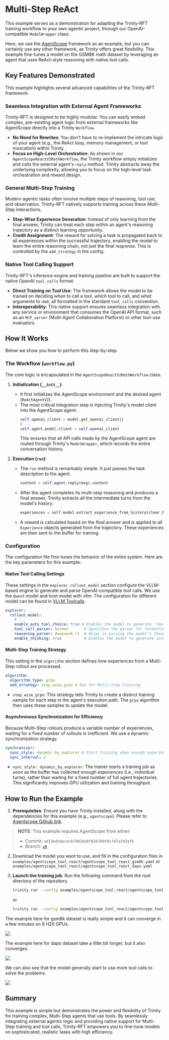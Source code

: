 
# Multi-Step ReAct

This example serves as a demonstration for adapting the Trinity-RFT training workflow to your own agentic project, through our OpenAI-compatible `ModelWrapper` class.

Here, we use the [AgentScope](https://github.com/modelscope/agentscope) framework as an example, but you can certainly use any other framework, as Trinity offers great flexibility. This example fine-tunes a model on the GSM8K math dataset by leveraging an agent that uses ReAct-style reasoning with native tool calls.

## Key Features Demonstrated

This example highlights several advanced capabilities of the Trinity-RFT framework:

### Seamless Integration with External Agent Frameworks
Trinity-RFT is designed to be highly modular. You can easily embed complex, pre-existing agent logic from external frameworks like AgentScope directly into a Trinity `Workflow`.

- **No Need for Rewrites**: You don't have to re-implement the intricate logic of your agent (e.g., the ReAct loop, memory management, or tool invocation) within Trinity.
- **Focus on High-Level Orchestration**: As shown in our `AgentScopeReactV2MathWorkflow`, the Trinity workflow simply initializes and calls the external agent's `reply` method. Trinity abstracts away the underlying complexity, allowing you to focus on the high-level task orchestration and reward design.

### General Multi-Step Training
Modern agentic tasks often involve multiple steps of reasoning, tool use, and observation. Trinity-RFT natively supports training across these Multi-Step interactions.

- **Step-Wise Experience Generation**: Instead of only learning from the final answer, Trinity can treat each step within an agent's reasoning trajectory as a distinct learning opportunity.
- **Credit Assignment**: The reward for solving a task is propagated back to all experiences within the successful trajectory, enabling the model to learn the entire reasoning chain, not just the final response. This is controlled by the `add_strategy` in the config.

### Native Tool Calling Support
Trinity-RFT's inference engine and training pipeline are built to support the native OpenAI `tool_calls` format.

- **Direct Training on Tool Use**: The framework allows the model to be trained on deciding *when* to call a tool, *which* tool to call, and *what* arguments to use, all formatted in the standard `tool_calls` convention.
- **Interoperability**: This native support ensures seamless integration with any service or environment that consumes the OpenAI API format, such as an `MCP_server` (Multi-Agent Collaboration Platform) or other tool-use evaluators.

## How It Works

Below we show you how to perform this step-by-step.

### The Workflow (`workflow.py`)

The core logic is encapsulated in the `AgentScopeReactV2MathWorkflow` class.

1.  **Initialization (`__init__`)**:
    - It first initializes the AgentScope environment and the desired agent (`ReActAgentV2`).
    - The most critical integration step is injecting Trinity's model client into the AgentScope agent:
      ```python
      self.openai_client = model.get_openai_client()
      # ...
      self.agent.model.client = self.openai_client
      ```
      This ensures that all API calls made by the AgentScope agent are routed through Trinity's `ModelWrapper`, which records the entire conversation history.

2.  **Execution (`run`)**:
    - The `run` method is remarkably simple. It just passes the task description to the agent.
      ```python
      content = self.agent.reply(msg).content
      ```
    - After the agent completes its multi-step reasoning and produces a final answer, Trinity extracts all the intermediate turns from the model's history:
      ```python
      experiences = self.model.extract_experience_from_history(clear_history=True)
      ```
    - A reward is calculated based on the final answer and is applied to all `Experience` objects generated from the trajectory. These experiences are then sent to the buffer for training.

### Configuration

The configuration file fine-tunes the behavior of the entire system. Here are the key parameters for this example:

#### Native Tool Calling Settings

These settings in the `explorer.rollout_model` section configure the VLLM-based engine to generate and parse OpenAI-compatible tool calls.
We use the `Qwen3` model and host model with vllm. The configuration for different model can be found in [VLLM Toolcalls](https://docs.vllm.ai/en/stable/features/tool_calling.html#qwen-models)


```yaml
explorer:
  rollout_model:
    # ...
    enable_auto_tool_choice: true # Enables the model to generate `tool_calls`
    tool_call_parser: hermes       # Specifies the parser for formatting tool call outputs
    reasoning_parser: deepseek_r1  # Helps in parsing the model's thought process
    enable_thinking: true          # Enables the model to generate intermediate "thoughts"
```

#### Multi-Step Training Strategy

This setting in the `algorithm` section defines how experiences from a Multi-Step rollout are processed.

```yaml
algorithm:
  algorithm_type: grpo
  add_strategy: step_wise_grpo # Key for Multi-Step training
```
-   `step_wise_grpo`: This strategy tells Trinity to create a distinct training sample for each step in the agent's execution path. The `grpo` algorithm then uses these samples to update the model.

#### Asynchronous Synchronization for Efficiency

Because Multi-Step rollouts produce a variable number of experiences, waiting for a fixed number of *rollouts* is inefficient. We use a dynamic synchronization strategy.

```yaml
synchronizer:
  sync_style: dynamic_by_explorer # Start training when enough experiences are ready
  sync_interval: 2
```
-   `sync_style: dynamic_by_explorer`: The trainer starts a training job as soon as the buffer has collected enough *experiences* (i.e., individual turns), rather than waiting for a fixed number of full agent trajectories. This significantly improves GPU utilization and training throughput.

## How to Run the Example

1.  **Prerequisites**: Ensure you have Trinity installed, along with the dependencies for this example (e.g., `agentscope`). Please refer to [Agentscope Github link](https://github.com/modelscope/agentscope).

> **NOTE**: This example requires AgentScope from either:
>  - Commit: `ad13ed5dacecb79d20abf626769f8c7d7a7d2afb`
>  - Branch: [`v0`](https://github.com/agentscope-ai/agentscope/tree/v0)

2. Download the model you want to use, and fill in the configuration files in `examples/agentscope_tool_react/agentscope_tool_react_gsm8k.yaml` or `examples/agentscope_tool_react/agentscope_tool_react_dapo.yaml`

3.  **Launch the training job**: Run the following command from the root directory of the repository.

    ```bash
    trinity run --config examples/agentscope_tool_react/agentscope_tool_react_gsm8k.yaml
    ```

    or

    ```bash
    trinity run --config examples/agentscope_tool_react/agentscope_tool_react_dapo.yaml
    ```


The example here for gsm8k dataset is really simple and it can converge in a few minutes on 8 H20 GPUs.

![](../../assets/agentscope_gsm8k_reward.png)

The example here for dapo dataset take a little bit longer, but it also converges.

![](../../assets/agentscope_dapo_reward.png)

We can also see that the model generally start to use more tool calls to solve the problems.

![](../../assets/agentscope_dapo_turns.png)



## Summary

This example is simple but demonstrates the power and flexibility of Trinity for training complex, Multi-Step agents that use tools. By seamlessly integrating external agentic logic and providing native support for Multi-Step training and tool calls, Trinity-RFT empowers you to fine-tune models on sophisticated, realistic tasks with high efficiency.
